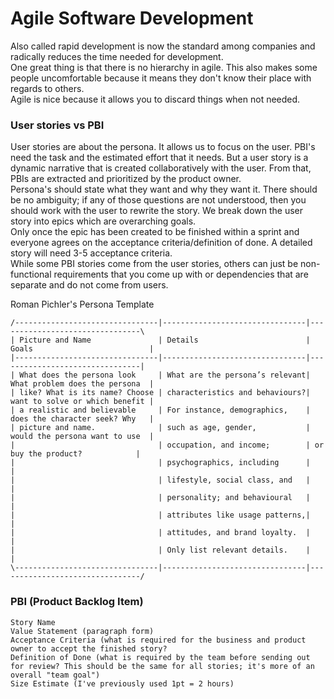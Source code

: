 # Agile Software Development
Also called rapid development is now the standard among companies and radically reduces the time needed for development.  
One great thing is that there is no hierarchy in agile. This also makes some people uncomfortable because it means they don't know their place with regards to others.  
Agile is nice because it allows you to discard things when not needed.  

### User stories vs PBI
User stories are about the persona. It allows us to focus on the user. PBI's need the task and the estimated effort that it needs. But a user story is a dynamic narrative that is created collaboratively with the user. From that, PBIs are extracted and prioritized by the product owner.  
Persona's should state what they want and why they want it. There should be no ambiguity; if any of those questions are not understood, then you should work with the user to rewrite the story. We break down the user story into epics which are overarching goals.  
Only once the epic has been created to be finished within a sprint and everyone agrees on the acceptance criteria/definition of done. A detailed story will need 3-5 acceptance criteria.  
While some PBI stories come from the user stories, others can just be non-functional requirements that you come up with or dependencies that are separate and do not come from users.  
  
Roman Pichler's Persona Template
```
/--------------------------------|--------------------------------|--------------------------------\
| Picture and Name               | Details                        | Goals                          |
|--------------------------------|--------------------------------|--------------------------------|
| What does the persona look     | What are the persona’s relevant| What problem does the persona  |
| like? What is its name? Choose | characteristics and behaviours?| want to solve or which benefit |
| a realistic and believable     | For instance, demographics,    | does the character seek? Why   |
| picture and name.              | such as age, gender,           | would the persona want to use  |
|                                | occupation, and income;        | or buy the product?            |
|                                | psychographics, including      |                                |
|                                | lifestyle, social class, and   |                                |
|                                | personality; and behavioural   |                                |
|                                | attributes like usage patterns,|                                |
|                                | attitudes, and brand loyalty.  |                                |
|                                | Only list relevant details.    |                                |
\--------------------------------|--------------------------------|--------------------------------/
```  

### PBI (Product Backlog Item)
```
Story Name
Value Statement (paragraph form)
Acceptance Criteria (what is required for the business and product owner to accept the finished story?
Definition of Done (what is required by the team before sending out for review? This should be the same for all stories; it's more of an overall "team goal")
Size Estimate (I've previously used 1pt = 2 hours)
```

